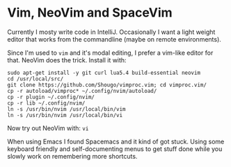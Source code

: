 # Vim, NeoVim and SpaceVim

Currently I mosty write code in IntelliJ. Occasionally I want a light weight editor that works from the commandline (maybe on remote environments).

Since I'm used to `vim` and it's modal editing, I prefer a vim-like editor for that. NeoVim does the trick. Install it with:

    sudo apt-get install -y git curl lua5.4 build-essential neovim
    cd /usr/local/src/
    git clone https://github.com/Shougo/vimproc.vim; cd vimproc.vim/
    cp -r autoload/vimproc* ~/.config/nvim/autoload/
    cp -r plugin ~/.config/nvim/
    cp -r lib ~/.config/nvim/
    ln -s /usr/bin/nvim /usr/local/bin/vim
    ln -s /usr/bin/nvim /usr/local/bin/vi

Now try out NeoVim with: `vi`

When using Emacs I found Spacemacs and it kind of got stuck. Using some keyboard friendly and self-documenting menus to get stuff done while you slowly work on remembering more shortcuts.
